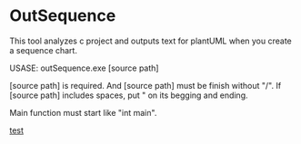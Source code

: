 # OutSequence
This tool analyzes c project and outputs text for plantUML when you create a sequence chart.

USASE:
  outSequence.exe [source path]

  [source path] is required. And [source path] must be finish without "/".
  If [source path] includes spaces, put " on its begging and ending.

Main function must start like "int main".

[test](https://github.com/otaks/OutSequence/blob/master/doc/design.md)
